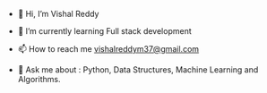 - 👋 Hi, I’m Vishal Reddy
- 🌱 I’m currently learning Full stack  development 

- 📫 How to reach me vishalreddym37@gmail.com
- 💬 Ask me about : Python, Data Structures, Machine Learning and Algorithms.

<!---
VishalMreddy/VishalMreddy is a ✨ special ✨ repository because its `README.md` (this file) appears on your GitHub profile.
You can click the Preview link to take a look at your changes.
--->
